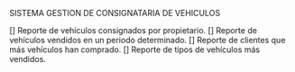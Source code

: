 SISTEMA GESTION DE CONSIGNATARIA DE VEHICULOS

[] Reporte de vehículos consignados por propietario.
[] Reporte de vehículos vendidos en un periodo determinado.
[] Reporte de clientes que más vehículos han comprado.
[] Reporte de tipos de vehículos más vendidos.
